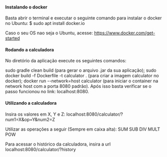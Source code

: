#### **Instalando o docker**

Basta abrir o terminal e executar o seguinte comando para instalar o docker no Ubuntu:
$ sudo apt install docker.io

Caso o seu OS nao seja o Ubuntu, acesse: https://www.docker.com/get-started

#### **Rodando a calculadora**
No diretório da aplicação execute os seguintes comandos:

sudo gradle clean build (para gerar o arquivo .jar da sua aplicação);
sudo docker build -f Dockerfile -t calculator . (para criar a imagem calculator no docker);
docker run --network=host calculator (para iniciar o container na network host com a porta 8080 padrão). 
Após isso basta verificar se o passo funcionou no link: localhost:8080.

#### **Utilizando a calculadora**
Insira os valores em X, Y e Z: localhost:8080/calculator/?num1=X&op=Y&num2=Z

Utilizar as operações a seguir (Sempre em caixa alta): SUM SUB DIV MULT POW

Para acessar o histórico da calculadora, insira a url localhost:8080/calculator/?history
